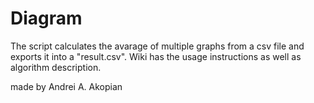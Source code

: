 # Diagram
The script calculates the avarage of multiple graphs from a csv file and exports it into a "result.csv". Wiki has the usage instructions as well as algorithm description.

made by Andrei A. Akopian
